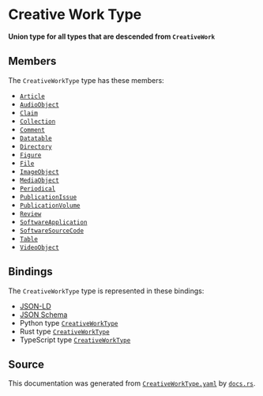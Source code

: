 # Creative Work Type

**Union type for all types that are descended from `CreativeWork`**

## Members

The `CreativeWorkType` type has these members:

- [`Article`](https://github.com/stencila/stencila/blob/main/docs/reference/schema/works/article.md)
- [`AudioObject`](https://github.com/stencila/stencila/blob/main/docs/reference/schema/works/audio-object.md)
- [`Claim`](https://github.com/stencila/stencila/blob/main/docs/reference/schema/works/claim.md)
- [`Collection`](https://github.com/stencila/stencila/blob/main/docs/reference/schema/works/collection.md)
- [`Comment`](https://github.com/stencila/stencila/blob/main/docs/reference/schema/works/comment.md)
- [`Datatable`](https://github.com/stencila/stencila/blob/main/docs/reference/schema/data/datatable.md)
- [`Directory`](https://github.com/stencila/stencila/blob/main/docs/reference/schema/works/directory.md)
- [`Figure`](https://github.com/stencila/stencila/blob/main/docs/reference/schema/works/figure.md)
- [`File`](https://github.com/stencila/stencila/blob/main/docs/reference/schema/works/file.md)
- [`ImageObject`](https://github.com/stencila/stencila/blob/main/docs/reference/schema/works/image-object.md)
- [`MediaObject`](https://github.com/stencila/stencila/blob/main/docs/reference/schema/works/media-object.md)
- [`Periodical`](https://github.com/stencila/stencila/blob/main/docs/reference/schema/works/periodical.md)
- [`PublicationIssue`](https://github.com/stencila/stencila/blob/main/docs/reference/schema/works/publication-issue.md)
- [`PublicationVolume`](https://github.com/stencila/stencila/blob/main/docs/reference/schema/works/publication-volume.md)
- [`Review`](https://github.com/stencila/stencila/blob/main/docs/reference/schema/works/review.md)
- [`SoftwareApplication`](https://github.com/stencila/stencila/blob/main/docs/reference/schema/works/software-application.md)
- [`SoftwareSourceCode`](https://github.com/stencila/stencila/blob/main/docs/reference/schema/works/software-source-code.md)
- [`Table`](https://github.com/stencila/stencila/blob/main/docs/reference/schema/works/table.md)
- [`VideoObject`](https://github.com/stencila/stencila/blob/main/docs/reference/schema/works/video-object.md)

## Bindings

The `CreativeWorkType` type is represented in these bindings:

- [JSON-LD](https://stencila.org/CreativeWorkType.jsonld)
- [JSON Schema](https://stencila.org/CreativeWorkType.schema.json)
- Python type [`CreativeWorkType`](https://github.com/stencila/stencila/blob/main/python/python/stencila/types/creative_work_type.py)
- Rust type [`CreativeWorkType`](https://github.com/stencila/stencila/blob/main/rust/schema/src/types/creative_work_type.rs)
- TypeScript type [`CreativeWorkType`](https://github.com/stencila/stencila/blob/main/typescript/src/types/CreativeWorkType.ts)

## Source

This documentation was generated from [`CreativeWorkType.yaml`](https://github.com/stencila/stencila/blob/main/schema/CreativeWorkType.yaml) by [`docs.rs`](https://github.com/stencila/stencila/blob/main/rust/schema-gen/src/docs.rs).